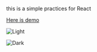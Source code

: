 this is a simple practices for React

[Here is demo](https://kaadirm.github.io/LightDarkMode-Practise/)

![Light](https://github.com/Kaadirm/LightDarkMode-Practise/assets/141996672/4f07bbd0-21d3-4461-8e8a-e06a89c1eeed)

![Dark](https://github.com/Kaadirm/LightDarkMode-Practise/assets/141996672/52ca4e4b-2de3-43aa-91c4-b8402098b4ff)
